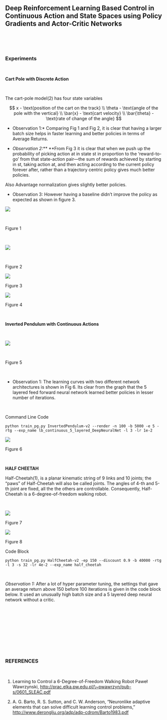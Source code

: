 Deep Reinforcement Learning Based Control in Continuous Action and State Spaces using Policy Gradients and Actor-Critic Networks
--------------------------------------------------------------------------------------------------------------------------------

 

 

### Experiments

 

**Cart Pole with Discrete Action**

 

The cart-pole model(2) has four state variables

$$
x - \text{position of the cart on the track} \\
\theta - \text{angle of the pole with the vertical} \\
\bar{x} - \text{cart velocity} \\
\bar{\theta} - \text{rate of change of the angle}
$$

-   Observation 1:\* Comparing Fig 1 and Fig 2, it is clear that having a larger
    batch size helps in faster learning and better policies in terms of Average
    Returns.

-   *Observation 2:*\*\* \*\*From Fig 3 it is clear that when we push up the
    probability of picking action at in state st in proportion to the
    ‘reward-to-go’ from that state-action pair—the sum of rewards achieved by
    starting in st, taking action at, and then acting according to the current
    policy forever after, rather than a trajectory centric policy gives much
    better policies.

Also Advantage normalization gives slightly better policies.

-   Observation 3: However having a baseline didn’t improve the policy as
    expected as shown in figure 3.

![](Images/graph_small_batch.png)

 

Figure 1

 

![](Images/graph_large_batch.png)

 

Figure 2

![](Images/large_optimal.png)

Figure 3

![](Images/with-without-critic.png)

Figure 4

 

**Inverted Pendulum with Continuous Actions**

 

![](Images/pendulum_continuous.PNG)

 

Figure 5

 

-   Observation 1: The learning curves with two different network architectures
    is shown in Fig 6. Its clear from the graph that the 5 layered feed forward
    neural network learned better policies in lesser number of iterations.

 

Command Line Code

~~~~~~~~~~~~~~~~~~~~~~~~~~~~~~~~~~~~~~~~~~~~~~~~~~~~~~~~~~~~~~~~~~~~~~~~~~~~~~~~
python train_pg.py InvertedPendulum-v2 --render -n 100 -b 5000 -e 5 -rtg --exp_name lb_continuous_5_layered_DeepNeuralNet -l 3 -lr 1e-2
~~~~~~~~~~~~~~~~~~~~~~~~~~~~~~~~~~~~~~~~~~~~~~~~~~~~~~~~~~~~~~~~~~~~~~~~~~~~~~~~

![](Images/inverted.png)

Figure 6

 

**HALF CHEETAH**

Half-Cheetah(1), is a planar kinematic string of 9 links and 10 joints; the
“paws” of Half-Cheetah will also be called joints. The angles of 4-th and 5-th
joint are fixed, all the the others are controllable. Consequently, Half-Cheetah
is a 6-degree-of-freedom walking robot.

 

![](Images/half-ch.PNG)

Figure 7

![](Images/half-cheetah.png)

Figure 8

Code Block

~~~~~~~~~~~~~~~~~~~~~~~~~~~~~~~~~~~~~~~~~~~~~~~~~~~~~~~~~~~~~~~~~~~~~~~~~~~~~~~~
python train_pg.py HalfCheetah-v2 -ep 150 --discount 0.9 -b 40000 -rtg -l 3 -s 32 -lr 4e-2 --exp_name half_cheetah
~~~~~~~~~~~~~~~~~~~~~~~~~~~~~~~~~~~~~~~~~~~~~~~~~~~~~~~~~~~~~~~~~~~~~~~~~~~~~~~~

 

*Observation 1:* After a lot of hyper parameter tuning, the settings that gave
an average return above 150 before 100 iterations is given in the code block
below. It used an unusually high batch size and a 5 layered deep neural network
without a critic.

 

 

 

 

 

### REFERENCES

 

1. Learning to Control a 6-Degree-of-Freedom Walking Robot Paweł Wawrzynski,
http://prac.elka.pw.edu.pl/\~pwawrzyn/pub-s/0601_SLEAC.pdf

2. A. G. Barto, R. S. Sutton, and C. W. Anderson, “Neuronlike adaptive elements
that can solve difficult learning control problems,”
http://www.derongliu.org/adp/adp-cdrom/Barto1983.pdf

 

 
